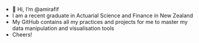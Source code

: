 - 👋 Hi, I’m @amirafif
- I am a recent graduate in Actuarial Science and Finance in New Zealand
- My GitHub contains all my practices and projects for me to master my data manipulation and visualisation tools
- Cheers!

<!---
amirafif/amirafif is a ✨ special ✨ repository because its `README.md` (this file) appears on your GitHub profile.
You can click the Preview link to take a look at your changes.
--->
